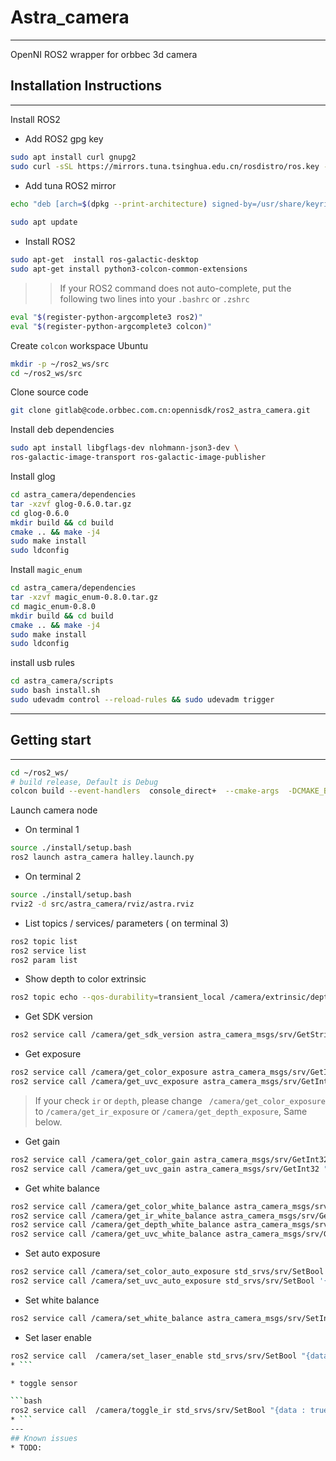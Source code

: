 # Astra_camera

---
OpenNI ROS2 wrapper for orbbec 3d camera

## Installation Instructions

---
Install ROS2

* Add ROS2 gpg key

```bash
sudo apt install curl gnupg2
sudo curl -sSL https://mirrors.tuna.tsinghua.edu.cn/rosdistro/ros.key -o /usr/share/keyrings/ros-archive-keyring.gpg
```

* Add tuna ROS2 mirror

```bash
echo "deb [arch=$(dpkg --print-architecture) signed-by=/usr/share/keyrings/ros-archive-keyring.gpg] https://mirrors.tuna.tsinghua.edu.cn/ros2/ubuntu focal main" | sudo tee /etc/apt/sources.list.d/ros2.list > /dev/null
 
sudo apt update
```

* Install ROS2

```bash
sudo apt-get  install ros-galactic-desktop
sudo apt-get install python3-colcon-common-extensions

```
>>If your ROS2 command does not auto-complete, put the following two lines into your `.bashrc`
or `.zshrc`

```bash
eval "$(register-python-argcomplete3 ros2)"
eval "$(register-python-argcomplete3 colcon)"
```

Create `colcon` workspace Ubuntu

```bash
mkdir -p ~/ros2_ws/src
cd ~/ros2_ws/src
```

Clone source code

```bash
git clone gitlab@code.orbbec.com.cn:opennisdk/ros2_astra_camera.git
```

Install deb dependencies

```bash
sudo apt install libgflags-dev nlohmann-json3-dev \
ros-galactic-image-transport ros-galactic-image-publisher
```

Install glog

```bash
cd astra_camera/dependencies
tar -xzvf glog-0.6.0.tar.gz
cd glog-0.6.0
mkdir build && cd build
cmake .. && make -j4
sudo make install
sudo ldconfig
```

Install `magic_enum`

```bash
cd astra_camera/dependencies
tar -xzvf magic_enum-0.8.0.tar.gz
cd magic_enum-0.8.0
mkdir build && cd build
cmake .. && make -j4
sudo make install
sudo ldconfig
```
install usb rules

```bash
cd astra_camera/scripts
sudo bash install.sh
sudo udevadm control --reload-rules && sudo udevadm trigger
```

---

## Getting start

---

```bash
cd ~/ros2_ws/
# build release, Default is Debug
colcon build --event-handlers  console_direct+  --cmake-args  -DCMAKE_BUILD_TYPE=Release
```
Launch camera node
* On terminal 1
```bash 
source ./install/setup.bash 
ros2 launch astra_camera halley.launch.py
```
* On terminal 2

```bash
source ./install/setup.bash 
rviz2 -d src/astra_camera/rviz/astra.rviz
```
* List topics / services/ parameters ( on terminal 3)

```bash
ros2 topic list
ros2 service list
ros2 param list
```

* Show depth to color extrinsic

```bash
ros2 topic echo --qos-durability=transient_local /camera/extrinsic/depth_to_color  --qos-profile=services_default
```
* Get SDK version

```bash
ros2 service call /camera/get_sdk_version astra_camera_msgs/srv/GetString '{}'

```

* Get exposure

```bash
ros2 service call /camera/get_color_exposure astra_camera_msgs/srv/GetInt32 '{}' # OpenNI
ros2 service call /camera/get_uvc_exposure astra_camera_msgs/srv/GetInt32 "{}"

```
> If your check `ir` or `depth`, please change ` /camera/get_color_exposure`
to  `/camera/get_ir_exposure` or `/camera/get_depth_exposure`, Same below.

* Get gain

```bash
ros2 service call /camera/get_color_gain astra_camera_msgs/srv/GetInt32 '{}' # OpenNI camera
ros2 service call /camera/get_uvc_gain astra_camera_msgs/srv/GetInt32 "{}" # UVC camera
```
* Get white balance

```bash
ros2 service call /camera/get_color_white_balance astra_camera_msgs/srv/GetInt32 '{}' # OpenNI camera
ros2 service call /camera/get_ir_white_balance astra_camera_msgs/srv/GetInt32 '{}' # OpenNI camera
ros2 service call /camera/get_depth_white_balance astra_camera_msgs/srv/GetInt32 '{}' # OpenNI camera
ros2 service call /camera/get_uvc_white_balance astra_camera_msgs/srv/GetInt32 "{}" # uvc camera
```

* Set auto exposure

```bash
ros2 service call /camera/set_color_auto_exposure std_srvs/srv/SetBool '{data: false}' # OpeNI camera
ros2 service call /camera/set_uvc_auto_exposure std_srvs/srv/SetBool '{data: false}' # uvc camera
```

* Set white balance

```bash
ros2 service call /camera/set_white_balance astra_camera_msgs/srv/SetInt32 '{data: 4600}'
```
* Set laser enable

```bash
ros2 service call  /camera/set_laser_enable std_srvs/srv/SetBool "{data: true}" 
* ```

* toggle sensor

```bash
ros2 service call  /camera/toggle_ir std_srvs/srv/SetBool "{data : true}"
* ```
---
## Known issues
* TODO:

